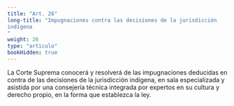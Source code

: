 ```yaml
---
title: "Art. 26"
long-title: "Impugnaciones contra las decisiones de la jurisdicción 
indígena
"
weight: 26
type: "articulo"
bookHidden: true
---
```


La Corte Suprema conocerá y resolverá de las impugnaciones deducidas en contra de las decisiones de la jurisdicción indígena, en sala especializada y asistida por una consejería técnica integrada por expertos en su cultura y derecho propio, en la forma que establezca la ley.

